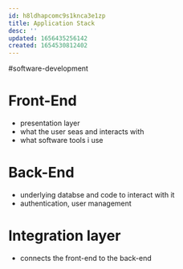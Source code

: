 ```yaml
---
id: h8ldhapcomc9s1knca3e1zp
title: Application Stack
desc: ''
updated: 1656435256142
created: 1654530812402
---
```

#software-development

# Front-End
- presentation layer
- what the user seas and interacts with
- what software tools i use
# Back-End
- underlying databse and code to interact with it
- authentication, user management
# Integration layer
- connects the front-end to the back-end
